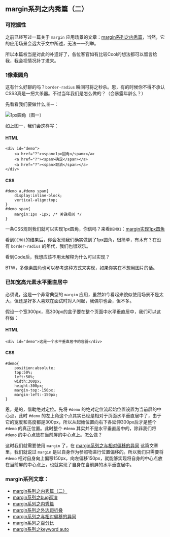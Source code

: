 ## margin系列之内秀篇（二）

### 可挖掘性

之前已经写过一篇关于 `margin` 应用场景的文章：[margin系列之内秀篇](hhttp://blog.doyoe.com/~posts/css/2013-12-06-margin%E7%B3%BB%E5%88%97%E4%B9%8B%E5%86%85%E7%A7%80%E7%AF%87.md)，当然，它的应用场景会远大于文中所述，无法一一列举。

所以本篇权当是对此的补遗好了，各位客官如有比较Cool的想法都可以留言给我，我会视情况补丁进来。

### 1像素圆角

<!--more-->

这有什么好聊的吗？`border-radius` 瞬间可将之秒杀。恩，有的时候你不得不承认CSS3真是一把大杀器。不过当年我们是怎么做的？（会暴露年龄么？）

先看看我们要做什么,`图一`：

![1px圆角](http://demo.doyoe.com/css/margin/images/radius.png)（图一）

如上图一，我们会这样写：

#### HTML

    <div id="demo">
        <a href="?"><span>1px圆角</span></a>
        <a href="?"><span>确定</span></a>
        <a href="?"><span>取消</span></a>
    </div>

#### CSS

    #demo a,#demo span{
        display:inline-block;
        vertical-align:top;
    }
    #demo span{
        margin:1px -1px; /* 关键规则 */
    }

一条CSS规则我们就可以实现1px圆角，你信吗？来看`DEMO1`：[margin实现1px圆角](http://demo.doyoe.com/css/margin/radius.htm)

看到`DEMO1`的结果后，你会发现我们确实做到了1px圆角，很简单，有木有？在没有 `border-radius` 的年代，我们也很欢乐。

看到Code后，我想应该不用太解释为什么可以实现？

BTW，多像素圆角也可以参考这种方式来实现，如果你实在不想用图片的话。

### 已知宽高元素水平垂直居中

必须说，这是一个非常典型的 `margin` 应用，虽然如今看起来貌似使用场景不是太大，但还是好多人喜欢在面试时对人问起，我偶尔也会，但不多。

假设一个宽300px，高300px的盒子要在整个页面中水平垂直居中，我们可以这样做：

#### HTML

    <div id="demo">这是一个水平垂直居中的容器</div>

#### CSS

    #demo{
        position:absolute;
        top:50%;
        left:50%;
        width:300px;
        height:300px;
        margin-top:-150px;
        margin-left:-150px;
    }

恩，是的，借助绝对定位。先将 `#demo` 的绝对定位流起始位置设置为当前屏的中心点，此时 `#demo` 的左上角这个点其实已经是相对于页面水平垂直居中了，由于它的宽度和高度都是300px，所以从起始位置向右下各延伸300px后才是整个 `#demo` 的真正位置。此时整个 `#demo` 其实并不是水平垂直居中的，除非我们将 `#demo` 的中心点放在当前屏的中心点上。怎么做？

这时我们就需要使用 `margin` 了，在 [margin系列之与相对偏移的异同](http://blog.doyoe.com/~posts/css/2013-12-02-margin%E7%B3%BB%E5%88%97%E4%B9%8B%E4%B8%8E%E7%9B%B8%E5%AF%B9%E5%81%8F%E7%A7%BB%E7%9A%84%E5%BC%82%E5%90%8C.md) 这篇文章里，我们就说过 `margin` 是以自身作为参照物进行位置偏移的。所以我们只需要将 `#demo` 相对自身向上偏移150px，向左偏移150px，就能够实现将自身的中心点放在当前屏的中心点上，也就实现了自身在当前屏的水平垂直居中。

### margin系列文章：

* [margin系列之内秀篇（二）](http://blog.doyoe.com/~posts/css/2013-12-14-margin%E7%B3%BB%E5%88%97%E4%B9%8B%E5%86%85%E7%A7%80%E7%AF%87%EF%BC%88%E4%BA%8C%EF%BC%89.md)
* [margin系列之bug巡演](http://blog.doyoe.com/~posts/css/2013-12-10-margin%E7%B3%BB%E5%88%97%E4%B9%8Bbug%E5%B7%A1%E6%BC%94.md)
* [margin系列之内秀篇](http://blog.doyoe.com/~posts/css/2013-12-06-margin%E7%B3%BB%E5%88%97%E4%B9%8B%E5%86%85%E7%A7%80%E7%AF%87.md)
* [margin系列之外边距折叠](http://blog.doyoe.com/~posts/css/2013-12-04-margin%E7%B3%BB%E5%88%97%E4%B9%8B%E5%A4%96%E8%BE%B9%E8%B7%9D%E6%8A%98%E5%8F%A0.md)
* [margin系列之与相对偏移的异同](http://blog.doyoe.com/~posts/css/2013-12-02-margin%E7%B3%BB%E5%88%97%E4%B9%8B%E4%B8%8E%E7%9B%B8%E5%AF%B9%E5%81%8F%E7%A7%BB%E7%9A%84%E5%BC%82%E5%90%8C.md)
* [margin系列之百分比](http://blog.doyoe.com/~posts/css/2013-11-30-margin%E7%B3%BB%E5%88%97%E4%B9%8B%E7%99%BE%E5%88%86%E6%AF%94.md)
* [margin系列之keyword auto](http://blog.doyoe.com/~posts/css/2013-11-29-margin%E7%B3%BB%E5%88%97%E4%B9%8Bkeyword%20auto.md)